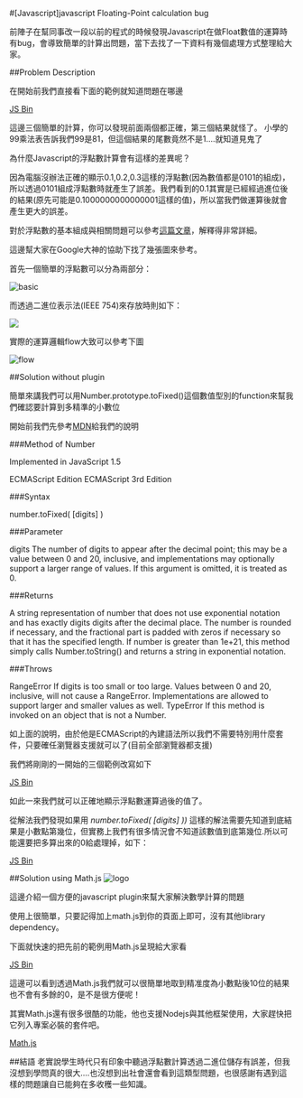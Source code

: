 #[Javascript]javascript Floating-Point calculation bug

前陣子在幫同事改一段以前的程式的時候發現Javascript在做Float數值的運算時有bug，會導致簡單的計算出問題，當下去找了一下資料有幾個處理方式整理給大家。

##Problem Description

在開始前我們直接看下面的範例就知道問題在哪邊

<a class="jsbin-embed" href="http://jsbin.com/joqutu/1/embed?js,console">JS Bin</a><script src="http://static.jsbin.com/js/embed.js"></script>

這邊三個簡單的計算，你可以發現前面兩個都正確，第三個結果就怪了。
小學的99乘法表告訴我們99是81，但這個結果的尾數竟然不是1....就知道見鬼了

為什麼Javascript的浮點數計算會有這樣的差異呢？

因為電腦沒辦法正確的顯示0.1,0.2,0.3這樣的浮點數(因為數值都是0101的組成)，所以透過0101組成浮點數時就產生了誤差。我們看到的0.1其實是已經經過進位後的結果(原先可能是0.1000000000000001這樣的值)，所以當我們做運算後就會產生更大的誤差。

對於浮點數的基本組成與相關問題可以參考[這篇文章](http://floating-point-gui.de/)，解釋得非常詳細。

這邊幫大家在Google大神的協助下找了幾張圖來參考。

首先一個簡單的浮點數可以分為兩部分：

![basic](http://upload.wikimedia.org/wikipedia/commons/thumb/4/4d/Float_mantissa_exponent.png/200px-Float_mantissa_exponent.png)

而透過二進位表示法(IEEE 754)來存放時則如下：

![](http://lidia-js.kis.p.lodz.pl/ITCS/images/iee.png)

實際的運算邏輯flow大致可以參考下圖

![flow](http://fourier.eng.hmc.edu/e85_old/lectures/figures/flp_addsub_block.gif)

##Solution without plugin

簡單來講我們可以用Number.prototype.toFixed()這個數值型別的function來幫我們確認要計算到多精準的小數位

開始前我們先參考[MDN](https://developer.mozilla.org/en-US/docs/Web/JavaScript/Reference/Global_Objects/Number/toFixed)給我們的說明

###Method of Number

Implemented in JavaScript 1.5

ECMAScript Edition ECMAScript 3rd Edition

###Syntax

number.toFixed( [digits] )

###Parameter

digits The number of digits to appear after the decimal point; this may be a value between 0 and 20, inclusive, and implementations may optionally support a larger range of values. If this argument is omitted, it is treated as 0.

###Returns

A string representation of number that does not use exponential notation and has exactly digits digits after the decimal place. The number is rounded if necessary, and the fractional part is padded with zeros if necessary so that it has the specified length. If number is greater than 1e+21, this method simply calls Number.toString() and returns a string in exponential notation.

###Throws

RangeError If digits is too small or too large. Values between 0 and 20, inclusive, will not cause a RangeError. Implementations are allowed to support larger and smaller values as well. TypeError If this method is invoked on an object that is not a Number.

如上面的說明，由於他是ECMAScript的內建語法所以我們不需要特別用什麼套件，只要確任瀏覽器支援就可以了(目前全部瀏覽器都支援)

我們將剛剛的一開始的三個範例改寫如下

<a class="jsbin-embed" href="http://jsbin.com/recati/2/embed?js,console">JS Bin</a><script src="http://static.jsbin.com/js/embed.js"></script>

如此一來我們就可以正確地顯示浮點數運算過後的值了。

從解法我們發現如果用 *number.toFixed( [digits] ))* 這樣的解法需要先知道到底結果是小數點第幾位，但實務上我們有很多情況會不知道該數值到底第幾位.所以可能還要把多算出來的0給處理掉，如下：

<a class="jsbin-embed" href="http://jsbin.com/jetizu/1/embed?js,console">JS Bin</a><script src="http://static.jsbin.com/js/embed.js"></script>

##Solution using Math.js
![logo](https://dl.dropboxusercontent.com/u/20925528/%E6%8A%80%E8%A1%93Blog/blogs/20150227/logo.png)

這邊介紹一個方便的javascript plugin來幫大家解決數學計算的問題

使用上很簡單，只要記得加上math.js到你的頁面上即可，沒有其他library dependency。

下面就快速的把先前的範例用Math.js呈現給大家看

<a class="jsbin-embed" href="http://jsbin.com/tagili/2/embed?html,js,console">JS Bin</a><script src="http://static.jsbin.com/js/embed.js"></script>

這邊可以看到透過Math.js我們就可以很簡單地取到精准度為小數點後10位的結果也不會有多餘的0，是不是很方便呢！

其實Math.js還有很多很酷的功能，他也支援Nodejs與其他框架使用，大家趕快把它列入專案必裝的套件吧。

[Math.js](http://mathjs.org/)

##結語
老實說學生時代只有印象中聽過浮點數計算透過二進位儲存有誤差，但我沒想到學問真的很大....也沒想到出社會還會看到這類型問題，也很感謝有遇到這樣的問題讓自已能夠在多收穫一些知識。

